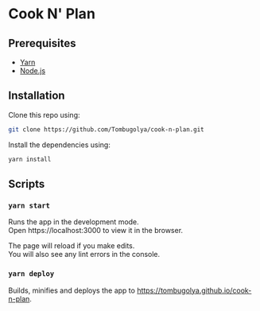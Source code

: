 # Cook N' Plan
## Prerequisites

* [Yarn](https://classic.yarnpkg.com/en/docs/install/#windows-stable)
* [Node.js](https://nodejs.org/en/download/)


## Installation
Clone this repo using:
```bash
git clone https://github.com/Tombugolya/cook-n-plan.git
```
Install the dependencies using:
```bash
yarn install
```

## Scripts
### `yarn start`

Runs the app in the development mode.\
Open https://localhost:3000 to view it in the browser.

The page will reload if you make edits.\
You will also see any lint errors in the console.


### `yarn deploy`
Builds, minifies and deploys the app to https://tombugolya.github.io/cook-n-plan.